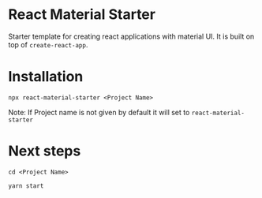 # React Material Starter

Starter template for creating react applications with material UI. It is built on top of `create-react-app`. 

# Installation

`npx react-material-starter <Project Name>`

Note: If Project name is not given by default it will set to `react-material-starter` 
# Next steps 

```shell
cd <Project Name>

yarn start 
```

